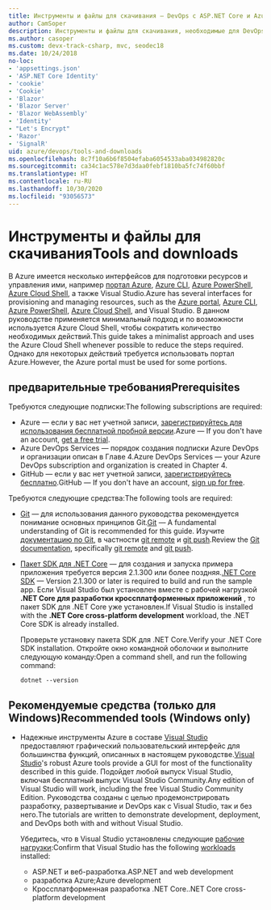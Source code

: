 ```yaml
---
title: Инструменты и файлы для скачивания — DevOps с ASP.NET Core и Azure
author: CamSoper
description: Инструменты и файлы для скачивания, необходимые для DevOps с ASP.NET Core и Azure.
ms.author: casoper
ms.custom: devx-track-csharp, mvc, seodec18
ms.date: 10/24/2018
no-loc:
- 'appsettings.json'
- 'ASP.NET Core Identity'
- 'cookie'
- 'Cookie'
- 'Blazor'
- 'Blazor Server'
- 'Blazor WebAssembly'
- 'Identity'
- "Let's Encrypt"
- 'Razor'
- 'SignalR'
uid: azure/devops/tools-and-downloads
ms.openlocfilehash: 8c7f10a6b6f8504efaba6054533aba034982820c
ms.sourcegitcommit: ca34c1ac578e7d3daa0febf1810ba5fc74f60bbf
ms.translationtype: HT
ms.contentlocale: ru-RU
ms.lasthandoff: 10/30/2020
ms.locfileid: "93056573"
---
```

# <a name="tools-and-downloads"></a><span data-ttu-id="4d0c5-103">Инструменты и файлы для скачивания</span><span class="sxs-lookup"><span data-stu-id="4d0c5-103">Tools and downloads</span></span>

<span data-ttu-id="4d0c5-104">В Azure имеется несколько интерфейсов для подготовки ресурсов и управления ими, например [портал Azure](https://portal.azure.com), [Azure CLI](/cli/azure/), [Azure PowerShell](/powershell/azure/overview), [Azure Cloud Shell](https://shell.azure.com/bash), а также Visual Studio.</span><span class="sxs-lookup"><span data-stu-id="4d0c5-104">Azure has several interfaces for provisioning and managing resources, such as the [Azure portal](https://portal.azure.com), [Azure CLI](/cli/azure/), [Azure PowerShell](/powershell/azure/overview), [Azure Cloud Shell](https://shell.azure.com/bash), and Visual Studio.</span></span> <span data-ttu-id="4d0c5-105">В данном руководстве применяется минимальный подход и по возможности используется Azure Cloud Shell, чтобы сократить количество необходимых действий.</span><span class="sxs-lookup"><span data-stu-id="4d0c5-105">This guide takes a minimalist approach and uses the Azure Cloud Shell whenever possible to reduce the steps required.</span></span> <span data-ttu-id="4d0c5-106">Однако для некоторых действий требуется использовать портал Azure.</span><span class="sxs-lookup"><span data-stu-id="4d0c5-106">However, the Azure portal must be used for some portions.</span></span>

## <a name="prerequisites"></a><span data-ttu-id="4d0c5-107">предварительные требования</span><span class="sxs-lookup"><span data-stu-id="4d0c5-107">Prerequisites</span></span>

<span data-ttu-id="4d0c5-108">Требуются следующие подписки:</span><span class="sxs-lookup"><span data-stu-id="4d0c5-108">The following subscriptions are required:</span></span>

* <span data-ttu-id="4d0c5-109">Azure &mdash; если у вас нет учетной записи, [зарегистрируйтесь для использования бесплатной пробной версии](https://azure.microsoft.com/free/dotnet/).</span><span class="sxs-lookup"><span data-stu-id="4d0c5-109">Azure &mdash; If you don't have an account, [get a free trial](https://azure.microsoft.com/free/dotnet/).</span></span>
* <span data-ttu-id="4d0c5-110">Azure DevOps Services &mdash; порядок создания подписки Azure DevOps и организации описан в Главе 4.</span><span class="sxs-lookup"><span data-stu-id="4d0c5-110">Azure DevOps Services &mdash; your Azure DevOps subscription and organization is created in Chapter 4.</span></span>
* <span data-ttu-id="4d0c5-111">GitHub &mdash; если у вас нет учетной записи, [зарегистрируйтесь бесплатно](https://github.com/join).</span><span class="sxs-lookup"><span data-stu-id="4d0c5-111">GitHub &mdash; If you don't have an account, [sign up for free](https://github.com/join).</span></span>

<span data-ttu-id="4d0c5-112">Требуются следующие средства:</span><span class="sxs-lookup"><span data-stu-id="4d0c5-112">The following tools are required:</span></span>

* <span data-ttu-id="4d0c5-113">[Git](https://git-scm.com/downloads) &mdash; для использования данного руководства рекомендуется понимание основных принципов Git.</span><span class="sxs-lookup"><span data-stu-id="4d0c5-113">[Git](https://git-scm.com/downloads) &mdash; A fundamental understanding of Git is recommended for this guide.</span></span> <span data-ttu-id="4d0c5-114">Изучите [документацию по Git](https://git-scm.com/doc), в частности [git remote](https://git-scm.com/docs/git-remote) и [git push](https://git-scm.com/docs/git-push).</span><span class="sxs-lookup"><span data-stu-id="4d0c5-114">Review the [Git documentation](https://git-scm.com/doc), specifically [git remote](https://git-scm.com/docs/git-remote) and [git push](https://git-scm.com/docs/git-push).</span></span>
* <span data-ttu-id="4d0c5-115">[Пакет SDK для .NET Core](https://dotnet.microsoft.com/download/) &mdash; для создания и запуска примера приложения требуется версия 2.1.300 или более поздняя.</span><span class="sxs-lookup"><span data-stu-id="4d0c5-115">[.NET Core SDK](https://dotnet.microsoft.com/download/) &mdash; Version 2.1.300 or later is required to build and run the sample app.</span></span> <span data-ttu-id="4d0c5-116">Если Visual Studio был установлен вместе с рабочей нагрузкой **.NET Core для разработки кроссплатформенных приложений** , то пакет SDK для .NET Core уже установлен.</span><span class="sxs-lookup"><span data-stu-id="4d0c5-116">If Visual Studio is installed with the **.NET Core cross-platform development** workload, the .NET Core SDK is already installed.</span></span>

    <span data-ttu-id="4d0c5-117">Проверьте установку пакета SDK для .NET Core.</span><span class="sxs-lookup"><span data-stu-id="4d0c5-117">Verify your .NET Core SDK installation.</span></span> <span data-ttu-id="4d0c5-118">Откройте окно командной оболочки и выполните следующую команду:</span><span class="sxs-lookup"><span data-stu-id="4d0c5-118">Open a command shell, and run the following command:</span></span>

    ```dotnetcli
    dotnet --version
    ```

## <a name="recommended-tools-windows-only"></a><span data-ttu-id="4d0c5-119">Рекомендуемые средства (только для Windows)</span><span class="sxs-lookup"><span data-stu-id="4d0c5-119">Recommended tools (Windows only)</span></span>

* <span data-ttu-id="4d0c5-120">Надежные инструменты Azure в составе [Visual Studio](https://visualstudio.microsoft.com) предоставляют графический пользовательский интерфейс для большинства функций, описанных в настоящем руководстве.</span><span class="sxs-lookup"><span data-stu-id="4d0c5-120">[Visual Studio](https://visualstudio.microsoft.com)'s robust Azure tools provide a GUI for most of the functionality described in this guide.</span></span> <span data-ttu-id="4d0c5-121">Подойдет любой выпуск Visual Studio, включая бесплатный выпуск Visual Studio Community.</span><span class="sxs-lookup"><span data-stu-id="4d0c5-121">Any edition of Visual Studio will work, including the free Visual Studio Community Edition.</span></span> <span data-ttu-id="4d0c5-122">Руководства созданы с целью продемонстрировать разработку, развертывание и DevOps как с Visual Studio, так и без него.</span><span class="sxs-lookup"><span data-stu-id="4d0c5-122">The tutorials are written to demonstrate development, deployment, and DevOps both with and without Visual Studio.</span></span>

  <span data-ttu-id="4d0c5-123">Убедитесь, что в Visual Studio установлены следующие [рабочие нагрузки](/visualstudio/install/modify-visual-studio):</span><span class="sxs-lookup"><span data-stu-id="4d0c5-123">Confirm that Visual Studio has the following [workloads](/visualstudio/install/modify-visual-studio) installed:</span></span>

  * <span data-ttu-id="4d0c5-124">ASP.NET и веб-разработка.</span><span class="sxs-lookup"><span data-stu-id="4d0c5-124">ASP.NET and web development</span></span>
  * <span data-ttu-id="4d0c5-125">разработка Azure;</span><span class="sxs-lookup"><span data-stu-id="4d0c5-125">Azure development</span></span>
  * <span data-ttu-id="4d0c5-126">Кроссплатформенная разработка .NET Core.</span><span class="sxs-lookup"><span data-stu-id="4d0c5-126">.NET Core cross-platform development</span></span>
